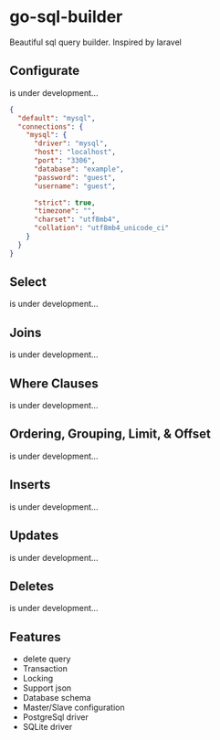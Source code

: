 # go-sql-builder
Beautiful sql query builder. Inspired by laravel

## Configurate
is under development...
````json
{
  "default": "mysql",
  "connections": {
    "mysql": {
      "driver": "mysql",
      "host": "localhost",
      "port": "3306",
      "database": "example",
      "password": "guest",
      "username": "guest",

      "strict": true,
      "timezone": "",
      "charset": "utf8mb4",
      "collation": "utf8mb4_unicode_ci"
    }
  }
}
````

## Select
is under development...

## Joins
is under development...

## Where Clauses
is under development...

## Ordering, Grouping, Limit, & Offset
is under development...

## Inserts
is under development...

## Updates
is under development...

## Deletes
is under development...

## Features
- delete query
- Transaction
- Locking
- Support json
- Database schema
- Master/Slave configuration
- PostgreSql driver
- SQLite driver